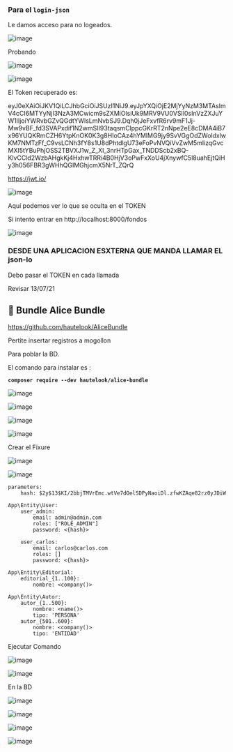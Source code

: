 ### Para el **`login-json`**

Le damos acceso para no logeados.

![image](https://user-images.githubusercontent.com/23094588/125641957-e001600e-7786-447e-a887-90295a2baa66.png)


Probando

![image](https://user-images.githubusercontent.com/23094588/125642116-917f6feb-ec6a-4be0-a257-548d36852362.png)

![image](https://user-images.githubusercontent.com/23094588/125642194-49dbb320-dddb-41a2-acd6-6e3d24148172.png)


El Token recuperado es:

eyJ0eXAiOiJKV1QiLCJhbGciOiJSUzI1NiJ9.eyJpYXQiOjE2MjYyNzM3MTAsImV4cCI6MTYyNjI3NzA3MCwicm9sZXMiOlsiUk9MRV9VU0VSIl0sInVzZXJuYW1lIjoiYWRvbGZvQGdtYWlsLmNvbSJ9.Dqh0jJeFxvfR6rv9mF1Jj-Mw9vBF_fd3SVAPxdif1N2wmSII93taqsmClppcGKrRT2nNpe2eE8cDMA4iB7x96YUQKRmCZH6YtpKnOK0K3g8HIoCAz4hYMlMG9jy9SvVGgOdZWoldxlwKM7NMTzFf_C9vsLCNh3fY8s1U8dPhtdlgU73eFoPvNVQiVvZwM5mlizqGvcMXI5tYBuPhjOSS2TBVXJ1w_Z_XI_3nrHTpGax_TNDDScb2xBQ-KlvCCld2WzbAHgkKj4HxhwTRRi4B0HjV3oPwFxXoU4jXnywfC5l8uahEjtQiHy3h056FBR3gWHhQGIMGhjcmX5NrT_ZQrQ

https://jwt.io/

![image](https://user-images.githubusercontent.com/23094588/125642835-917ff86a-0487-47d8-8edc-3fdfa57d6731.png)


Aquí podemos ver lo que se oculta en el TOKEN


Si intento entrar en http://localhost:8000/fondos

![image](https://user-images.githubusercontent.com/23094588/125643659-20f66e9e-7f72-4c13-acd5-d08648f5e736.png)


### DESDE UNA APLICACION ESXTERNA QUE MANDA LLAMAR EL json-lo

Debo pasar el TOKEN en cada llamada

Revisar 13/07/21


## 🔴 Bundle Alice Bundle

https://github.com/hautelook/AliceBundle

Pertite insertar registros a mogollon

Para poblar la BD.

El comando para instalar es :

**`composer require --dev hautelook/alice-bundle`**

![image](https://user-images.githubusercontent.com/23094588/125647193-2b7786fa-031f-489a-9611-aa666e09227a.png)

![image](https://user-images.githubusercontent.com/23094588/125647253-8da039a4-07e2-4783-9a1d-6c19f91b7a9e.png)


![image](https://user-images.githubusercontent.com/23094588/125647455-460d8d31-7a7c-4dbc-947a-6ba79b0bc816.png)


![image](https://user-images.githubusercontent.com/23094588/125647690-afd95322-62a0-4d42-9fa4-0255ab28576e.png)


Crear el Fixure

![image](https://user-images.githubusercontent.com/23094588/125650188-f9b4dab0-ff9f-41f5-9dd9-359214bb5442.png)

![image](https://user-images.githubusercontent.com/23094588/125651513-a46124c6-c5a9-432d-873f-f05bc698d257.png)


```
parameters:
    hash: $2y$13$KI/2bbjTMVrEmc.wtVe7dOelSDPyNaoiDl.zfwKZAqe82rz0yJDiW

App\Entity\User:
    user_admin:
        email: admin@admin.com
        roles: ["ROLE_ADMIN"]
        password: <{hash}>

    user_carlos:
        email: carlos@carlos.com
        roles: []
        password: <{hash}>

App\Entity\Editorial:
    editorial_{1..100}:
        nombre: <company()>

App\Entity\Autor:
    autor_{1..500}:
        nombre: <name()>
        tipo: 'PERSONA'
    autor_{501..600}:
        nombre: <company()>
        tipo: 'ENTIDAD'

```

Ejecutar Comando

![image](https://user-images.githubusercontent.com/23094588/125649542-1170f561-e6a8-4323-bafa-8747c4380c71.png)

![image](https://user-images.githubusercontent.com/23094588/125650211-e01b02e2-3a3b-4a0a-b3cc-63e35070a49e.png)


En la BD

![image](https://user-images.githubusercontent.com/23094588/125650246-2112e390-a59c-43a8-9ad5-ad0a3116dea8.png)

![image](https://user-images.githubusercontent.com/23094588/125650341-d45436eb-255b-4d86-823d-2a9c6bc317b9.png)



![image](https://user-images.githubusercontent.com/23094588/125649824-b468a2ed-eb40-4649-be40-8c42b0e98ff3.png)

![image](https://user-images.githubusercontent.com/23094588/125651365-27e00311-adaa-43a9-af37-c2495e1b729e.png)






